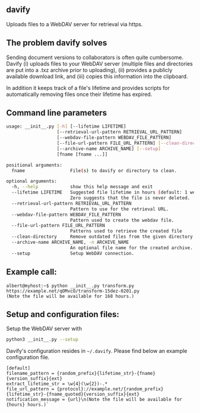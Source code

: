 ## davify 
Uploads files to a WebDAV server for retrieval via https.

## The problem davify solves
Sending document versions to collaborators is often quite cumbersome. 
Davify (i) uploads files to your WebDAV server (multiple files and directories are put into a .txz archive prior to uploading), (ii) provides a publicly available download link, and (iii) copies this information
into the clipboard.

In addition it keeps track of a file's lifetime and provides scripts for automatically removing files once their lifetime has expired.

## Command line parameters
```bash
usage: __init__.py [-h] [--lifetime LIFETIME]
                   [--retrieval-url-pattern RETRIEVAL_URL_PATTERN]
                   [--webdav-file-pattern WEBDAV_FILE_PATTERN]
                   [--file-url-pattern FILE_URL_PATTERN] [--clean-directory]
                   [--archive-name ARCHIVE_NAME] [--setup]
                   [fname [fname ...]]

positional arguments:
  fname                 File(s) to davify or directory to clean.

optional arguments:
  -h, --help            show this help message and exit
  --lifetime LIFETIME   Suggested file lifetime in hours (default: 1 week).
                        Zero suggests that the file is never deleted.
  --retrieval-url-pattern RETRIEVAL_URL_PATTERN
                        Pattern to use for the retrieval URL.
  --webdav-file-pattern WEBDAV_FILE_PATTERN
                        Pattern used to create the webdav file.
  --file-url-pattern FILE_URL_PATTERN
                        Patterns used to retrieve the created file
  --clean-directory     Remove outdated files from the given directory.
  --archive-name ARCHIVE_NAME, -n ARCHIVE_NAME
                        An optional file name for the created archive.
  --setup               Setup WebDAV connection.
```

## Example call: 

```
albert@myhost:~$ python __init__.py transform.py
https://example.net/qOMvcO/transform-15dez-0201.py
(Note the file will be available for 168 hours.)
```

## Setup and configuration files:
Setup the WebDAV server with
```bash
python3 __init__.py --setup
```
Davify's configuration resides in `~/.davify`. Please find below an example configuration file.

```
[default]
filename_pattern = {random_prefix}{lifetime_str}-{fname}{version_suffix}{ext}
extract_lifetime_str = \w{4}(\w{2})-.*
file_url_pattern = {protocol}://example.net/{random_prefix}{lifetime_str}-{fname_quoted}{version_suffix}{ext}
notification_message = {url}\n(Note the file will be available for {hours} hours.)`
```
